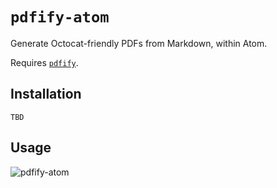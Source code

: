 # `pdfify-atom`

Generate Octocat-friendly PDFs from Markdown, within Atom.

Requires [`pdfify`](https://github.com/swinton/pdfify).

## Installation

`TBD`

## Usage

![pdfify-atom](https://cloud.githubusercontent.com/assets/27806/21529710/0b526dc4-cd01-11e6-8333-830b365daed6.gif)
